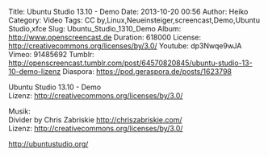 Title: Ubuntu Studio 13.10 - Demo
Date: 2013-10-20 00:56
Author: Heiko
Category: Video
Tags: CC by,Linux,Neueinsteiger,screencast,Demo,Ubuntu Studio,xfce
Slug: Ubuntu_Studio_1310_Demo
Album: http://www.openscreencast.de
Duration: 618000
License: http://creativecommons.org/licenses/by/3.0/
Youtube: dp3Nwqe9wJA
Vimeo: 91485692
Tumblr: http://openscreencast.tumblr.com/post/64570820845/ubuntu-studio-13-10-demo-lizenz
Diaspora: https://pod.geraspora.de/posts/1623798

Ubuntu Studio 13.10 - Demo  
Lizenz: <http://creativecommons.org/licenses/by/3.0/>  
  
Musik:  
Divider by Chris Zabriskie <http://chriszabriskie.com/>  
Lizenz: <http://creativecommons.org/licenses/by/3.0/>  
  
<http://ubuntustudio.org/>

